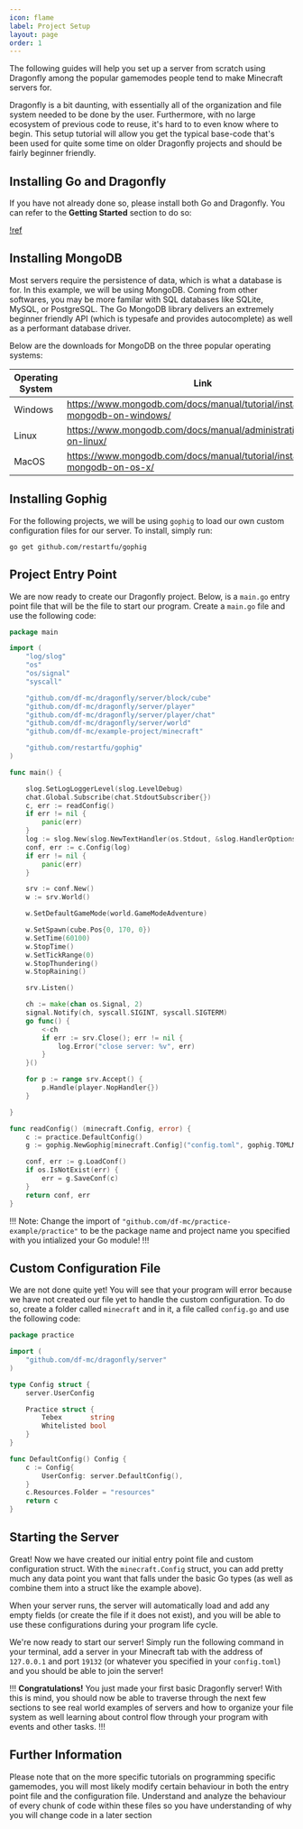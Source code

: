 ```yaml
---
icon: flame
label: Project Setup
layout: page
order: 1
---
```


The following guides will help you set up a server from scratch using Dragonfly among the popular gamemodes people tend to make Minecraft servers for.

Dragonfly is a bit daunting, with essentially all of the organization and file system needed to be done by the user. Furthermore, with no large ecosystem of previous code to reuse, it's hard to to even know where to begin. This setup tutorial will allow you get the typical base-code that's been used for quite some time on older Dragonfly projects and should be fairly beginner friendly.

## Installing Go and Dragonfly

If you have not already done so, please install both Go and Dragonfly. You can refer to the **Getting Started** section to do so:

[!ref](/getting-started.md)

## Installing MongoDB

Most servers require the persistence of data, which is what a database is for. In this example, we will be using MongoDB. Coming from other softwares, you may be more familar with SQL databases like SQLite, MySQL, or PostgreSQL. The Go MongoDB library delivers an extremely beginner friendly API (which is typesafe and provides autocomplete) as well as a performant database driver.

Below are the downloads for MongoDB on the three popular operating systems:

Operating System | Link
---              | ---
Windows          | https://www.mongodb.com/docs/manual/tutorial/install-mongodb-on-windows/
Linux            | https://www.mongodb.com/docs/manual/administration/install-on-linux/
MacOS            | https://www.mongodb.com/docs/manual/tutorial/install-mongodb-on-os-x/

## Installing Gophig

For the following projects, we will be using `gophig` to load our own custom configuration files for our server. To install, simply run:

```
go get github.com/restartfu/gophig
```

## Project Entry Point

We are now ready to create our Dragonfly project. Below, is a `main.go` entry point file that will be the file to start our program. Create a `main.go` file and use the following code:

```go main.go
package main

import (
	"log/slog"
	"os"
	"os/signal"
	"syscall"

	"github.com/df-mc/dragonfly/server/block/cube"
	"github.com/df-mc/dragonfly/server/player"
	"github.com/df-mc/dragonfly/server/player/chat"
	"github.com/df-mc/dragonfly/server/world"
	"github.com/df-mc/example-project/minecraft"

	"github.com/restartfu/gophig"
)

func main() {

	slog.SetLogLoggerLevel(slog.LevelDebug)
	chat.Global.Subscribe(chat.StdoutSubscriber{})
	c, err := readConfig()
	if err != nil {
		panic(err)
	}
	log := slog.New(slog.NewTextHandler(os.Stdout, &slog.HandlerOptions{Level: slog.LevelDebug}))
	conf, err := c.Config(log)
	if err != nil {
		panic(err)
	}

	srv := conf.New()
	w := srv.World()

	w.SetDefaultGameMode(world.GameModeAdventure)

	w.SetSpawn(cube.Pos{0, 170, 0})
	w.SetTime(60100)
	w.StopTime()
	w.SetTickRange(0)
	w.StopThundering()
	w.StopRaining()

	srv.Listen()

	ch := make(chan os.Signal, 2)
	signal.Notify(ch, syscall.SIGINT, syscall.SIGTERM)
	go func() {
		<-ch
		if err := srv.Close(); err != nil {
			log.Error("close server: %v", err)
		}
	}()

	for p := range srv.Accept() {
		p.Handle(player.NopHandler{})
	}

}

func readConfig() (minecraft.Config, error) {
	c := practice.DefaultConfig()
	g := gophig.NewGophig[minecraft.Config]("config.toml", gophig.TOMLMarshaler{}, 0777)

	conf, err := g.LoadConf()
	if os.IsNotExist(err) {
		err = g.SaveConf(c)
	}
	return conf, err
}
```

!!!
Note: Change the import of `"github.com/df-mc/practice-example/practice"` to be the package name and project name you specified with you intialized your Go module!
!!!

## Custom Configuration File

We are not done quite yet! You will see that your program will error because we have not created our file yet to handle the custom configuration. To do so, create a folder called `minecraft` and in it, a file called `config.go` and use the following code:

```go minecraft/config.go
package practice

import (
	"github.com/df-mc/dragonfly/server"
)

type Config struct {
	server.UserConfig

	Practice struct {
		Tebex       string
		Whitelisted bool
	}
}

func DefaultConfig() Config {
	c := Config{
		UserConfig: server.DefaultConfig(),
	}
	c.Resources.Folder = "resources"
	return c
}
```

## Starting the Server

Great! Now we have created our initial entry point file and custom configuration struct. With the `minecraft.Config` struct, you can add pretty much any data point you want that falls under the basic Go types (as well as combine them into a struct like the example above).

When your server runs, the server will automatically load and add any empty fields (or create the file if it does not exist), and you will be able to use these configurations during your program life cycle.

We're now ready to start our server! Simply run the following command in your terminal, add a server in your Minecraft tab with the address of `127.0.0.1` and port `19132` (or whatever you specified in your `config.toml`) and you should be able to join the server!

!!!
**Congratulations!** You just made your first basic Dragonfly server! With this is mind, you should now be able to traverse through the next few sections to see real world examples of servers and how to organize your file system as well learning about control flow through your program with events and other tasks. 
!!!

## Further Information

Please note that on the more specific tutorials on programming specific gamemodes, you will most likely modify certain behaviour in both the entry point file and the configuration file. Understand and analyze the behaviour of every chunk of code within these files so you have understanding of why you will change code in a later section